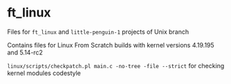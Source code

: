 # ft_linux

Files for `ft_linux` and `little-penguin-1` projects of Unix branch

Contains files for Linux From Scratch builds with kernel versions 4.19.195 and 5.14-rc2

`linux/scripts/checkpatch.pl main.c -no-tree -file --strict` for checking kernel modules codestyle
